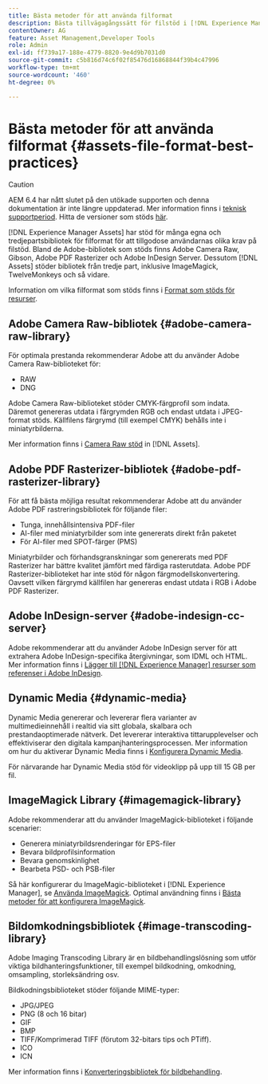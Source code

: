 ```yaml
---
title: Bästa metoder för att använda filformat
description: Bästa tillvägagångssätt för filstöd i [!DNL Experience Manager] Resurser.
contentOwner: AG
feature: Asset Management,Developer Tools
role: Admin
exl-id: ff739a17-188e-4779-8820-9e4d9b7031d0
source-git-commit: c5b816d74c6f02f85476d16868844f39b4c47996
workflow-type: tm+mt
source-wordcount: '460'
ht-degree: 0%

---
```


# Bästa metoder för att använda filformat {#assets-file-format-best-practices}

>[!CAUTION]
>
>AEM 6.4 har nått slutet på den utökade supporten och denna dokumentation är inte längre uppdaterad. Mer information finns i [teknisk supportperiod](https://helpx.adobe.com/support/programs/eol-matrix.html). Hitta de versioner som stöds [här](https://experienceleague.adobe.com/docs/).

[!DNL Experience Manager Assets] har stöd för många egna och tredjepartsbibliotek för filformat för att tillgodose användarnas olika krav på filstöd. Bland de Adobe-bibliotek som stöds finns Adobe Camera Raw, Gibson, Adobe PDF Rasterizer och Adobe InDesign Server. Dessutom [!DNL Assets] stöder bibliotek från tredje part, inklusive ImageMagick, TwelveMonkeys och så vidare.

Information om vilka filformat som stöds finns i [Format som stöds för resurser](assets-formats.md).

## Adobe Camera Raw-bibliotek {#adobe-camera-raw-library}

För optimala prestanda rekommenderar Adobe att du använder Adobe Camera Raw-biblioteket för:

* RAW
* DNG

Adobe Camera Raw-biblioteket stöder CMYK-färgprofil som indata. Däremot genereras utdata i färgrymden RGB och endast utdata i JPEG-format stöds. Källfilens färgrymd (till exempel CMYK) behålls inte i miniatyrbilderna.

Mer information finns i [Camera Raw stöd](camera-raw.md) in [!DNL Assets].

## Adobe PDF Rasterizer-bibliotek {#adobe-pdf-rasterizer-library}

För att få bästa möjliga resultat rekommenderar Adobe att du använder Adobe PDF rastreringsbibliotek för följande filer:

* Tunga, innehållsintensiva PDF-filer
* AI-filer med miniatyrbilder som inte genererats direkt från paketet
* För AI-filer med SPOT-färger (PMS)

Miniatyrbilder och förhandsgranskningar som genererats med PDF Rasterizer har bättre kvalitet jämfört med färdiga rasterutdata. Adobe PDF Rasterizer-biblioteket har inte stöd för någon färgmodellskonvertering. Oavsett vilken färgrymd källfilen har genereras endast utdata i RGB i Adobe PDF Rasterizer.

## Adobe InDesign-server {#adobe-indesign-cc-server}

Adobe rekommenderar att du använder Adobe InDesign server för att extrahera Adobe InDesign-specifika återgivningar, som IDML och HTML. Mer information finns i [Lägger till [!DNL Experience Manager] resurser som referenser i Adobe InDesign](managing-linked-subassets.md#add-aem-assets-as-references-in-adobe-indesign).

## Dynamic Media  {#dynamic-media}

Dynamic Media genererar och levererar flera varianter av multimedieinnehåll i realtid via sitt globala, skalbara och prestandaoptimerade nätverk. Det levererar interaktiva tittarupplevelser och effektiviserar den digitala kampanjhanteringsprocessen. Mer information om hur du aktiverar Dynamic Media finns i [Konfigurera Dynamic Media](config-dynamic.md).

För närvarande har Dynamic Media stöd för videoklipp på upp till 15 GB per fil.

## ImageMagick Library {#imagemagick-library}

Adobe rekommenderar att du använder ImageMagick-biblioteket i följande scenarier:

* Generera miniatyrbildsrenderingar för EPS-filer
* Bevara bildprofilsinformation
* Bevara genomskinlighet
* Bearbeta PSD- och PSB-filer

Så här konfigurerar du ImageMagic-biblioteket i [!DNL Experience Manager], se [Använda ImageMagick](media-handlers.md#an-example-using-imagemagick). Optimal användning finns i [Bästa metoder för att konfigurera ImageMagick](best-practices-for-imagemagick.md).

## Bildomkodningsbibliotek {#image-transcoding-library}

Adobe Imaging Transcoding Library är en bildbehandlingslösning som utför viktiga bildhanteringsfunktioner, till exempel bildkodning, omkodning, omsampling, storleksändring osv.

Bildkodningsbiblioteket stöder följande MIME-typer:

* JPG/JPEG
* PNG (8 och 16 bitar)
* GIF
* BMP
* TIFF/Komprimerad TIFF (förutom 32-bitars tips och PTiff).
* ICO
* ICN

Mer information finns i [Konverteringsbibliotek för bildbehandling](imaging-transcoding-library.md).
